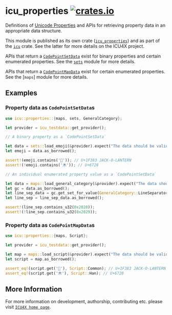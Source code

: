 # icu_properties [![crates.io](https://img.shields.io/crates/v/icu_properties)](https://crates.io/crates/icu_properties)

Definitions of [Unicode Properties] and APIs for
retrieving property data in an appropriate data structure.

This module is published as its own crate ([`icu_properties`](https://docs.rs/icu_properties/latest/icu_properties/))
and as part of the [`icu`](https://docs.rs/icu/latest/icu/) crate. See the latter for more details on the ICU4X project.

APIs that return a [`CodePointSetData`] exist for binary properties and certain enumerated
properties. See the [`sets`] module for more details.

APIs that return a [`CodePointMapData`] exist for certain enumerated properties. See the
[`maps`] module for more details.

## Examples

### Property data as `CodePointSetData`s

```rust
use icu::properties::{maps, sets, GeneralCategory};

let provider = icu_testdata::get_provider();

// A binary property as a `CodePointSetData`

let data = sets::load_emoji(&provider).expect("The data should be valid");
let emoji = data.as_borrowed();

assert!(emoji.contains('🎃')); // U+1F383 JACK-O-LANTERN
assert!(!emoji.contains('木')); // U+6728

// An individual enumerated property value as a `CodePointSetData`

let data = maps::load_general_category(&provider).expect("The data should be valid");
let gc = data.as_borrowed();
let line_sep_data = gc.get_set_for_value(GeneralCategory::LineSeparator);
let line_sep = line_sep_data.as_borrowed();

assert!(line_sep.contains_u32(0x2028));
assert!(!line_sep.contains_u32(0x2029));
```

### Property data as `CodePointMapData`s

```rust
use icu::properties::{maps, Script};

let provider = icu_testdata::get_provider();

let map = maps::load_script(&provider).expect("The data should be valid");
let script = map.as_borrowed();

assert_eq!(script.get('🎃'), Script::Common); // U+1F383 JACK-O-LANTERN
assert_eq!(script.get('木'), Script::Han); // U+6728
```

[`ICU4X`]: ../icu/index.html
[Unicode Properties]: https://unicode-org.github.io/icu/userguide/strings/properties.html
[`CodePointSetData`]: crate::sets::CodePointSetData
[`CodePointMapData`]: crate::maps::CodePointMapData
[`sets`]: crate::sets

## More Information

For more information on development, authorship, contributing etc. please visit [`ICU4X home page`](https://github.com/unicode-org/icu4x).

